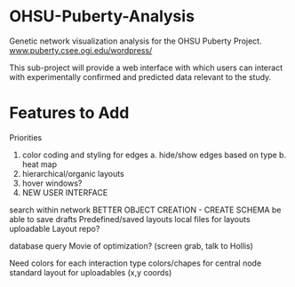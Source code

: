 OHSU-Puberty-Analysis
=====================

Genetic network visualization analysis for the OHSU Puberty Project.
www.puberty.csee.ogi.edu/wordpress/

This sub-project will provide a web interface with which users can interact with experimentally confirmed and predicted data relevant to the study.


Features to Add
===============
Priorities
  1. color coding and styling for edges
    a. hide/show edges based on type
    b. heat map
  2. hierarchical/organic layouts
  3. hover windows?
  4. NEW USER INTERFACE

  search within network
  BETTER OBJECT CREATION - CREATE SCHEMA
  be able to save drafts
    Predefined/saved layouts
    local files for layouts
    uploadable
    Layout repo?

  database query
  Movie of optimization? (screen grab, talk to Hollis)

Need
  colors for each interaction type
  colors/chapes for central node
  standard layout for uploadables (x,y coords)
